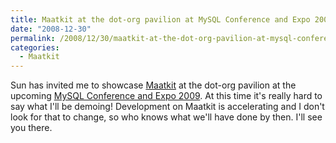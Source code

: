 ```yaml
---
title: Maatkit at the dot-org pavilion at MySQL Conference and Expo 2009
date: "2008-12-30"
permalink: /2008/12/30/maatkit-at-the-dot-org-pavilion-at-mysql-conference-and-expo-2009/
categories:
  - Maatkit
---
```

Sun has invited me to showcase [Maatkit][1] at the dot-org pavilion at the upcoming [MySQL Conference and Expo 2009][2]. At this time it's really hard to say what I'll be demoing! Development on Maatkit is accelerating and I don't look for that to change, so who knows what we'll have done by then. I'll see you there.

 [1]: http://www.maatkit.org/
 [2]: http://www.mysqlconf.com/
